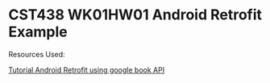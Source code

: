 # CST438 WK01HW01 Android Retrofit Example<br>
Resources Used:

[Tutorial Android Retrofit using google book API](https://learntodroid.com/consuming-a-rest-api-using-retrofit2-with-the-mvvm-pattern-in-android/)
